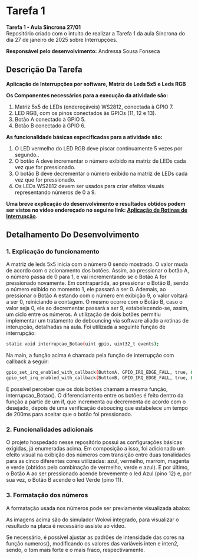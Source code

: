  # Tarefa 1 

__Tarefa 1 - Aula Síncrona 27/01__<br>
Repositório criado com o intuito de realizar a Tarefa 1 da aula Síncrona do dia 27 de janeiro de 2025 sobre Interrupções.

__Responsável pelo desenvolvimento:__
Andressa Sousa Fonseca

## Descrição Da Tarefa 
__Aplicação de Interrupções por software, Matriz de Leds 5x5 e Leds RGB__  <br>

__Os Componentes necessários para a execução da atividade são:__
1) Matriz 5x5 de LEDs (endereçáveis) WS2812, conectada à GPIO 7.
2) LED RGB, com os pinos conectados às GPIOs (11, 12 e 13).
3) Botão A conectado à GPIO 5.
4) Botão B conectado à GPIO 6.

__As funcionalidade básicas especificadas para a atividade são:__
1) O LED vermelho do LED RGB deve piscar continuamente 5 vezes por segundo..
2) O botão A deve incrementar o número exibido na matriz de LEDs cada vez que for pressionado.
3) O botão B deve decrementar o número exibido na matriz de LEDs cada vez que for pressionado.
4) Os LEDs WS2812 devem ser usados para criar efeitos visuais representando números de 0 a 9.


__Uma breve explicação do desenvolvimento e resultados obtidos podem ser vistos no vídeo endereçado no seguine link: [Aplicação de Rotinas de Interrupção]().__

## Detalhamento Do Desenvolvimento

### 1. Explicação do funcionamento

A matriz de leds 5x5 inicia com o número 0 sendo mostrado. O valor muda de acordo com o acionamento dos botões. Assim, ao pressionar o botão A, o número passa de 0 para 1, e vai incrementando se o Botão A for pressionado novamente. Em contrapartida, ao pressionar o Botão B, sendo o número exibido no momento 1, ele passará a ser 0. Ademais, ao pressionar o Botão A estando com o número em exibição 9, o valor voltará a ser 0, reiniciando a contagem. O mesmo ocorre com o Botão B, caso o valor seja 0, ele ao decrementar passará a ser 9, estabelecendo-se, assim, um ciclo entre os números. 
A utilização de dois botões permitiu implementar um tratamento de debouncing via software aliado a rotinas de interupção, detalhadas na aula. Foi utilizada a seguinte função de interrupção:
```bash
static void interrupcao_Botao(uint gpio, uint32_t events);
```
Na main, a função acima é chamada pela função de interrupção com callback a seguir:
```bash
gpio_set_irq_enabled_with_callback(ButtonA, GPIO_IRQ_EDGE_FALL, true, &interrupcao_Botao);
gpio_set_irq_enabled_with_callback(ButtonB, GPIO_IRQ_EDGE_FALL, true, &interrupcao_Botao);
```
É possível perceber que os dois botões chamam a mesma função, interrupcao_Botao(). O diferenciamento entre os botões é feito dentro da função a partie de um if, que incrementa ou decrementa de acordo com o desejado, depois de uma verificação deboucing que estabelece um tempo de 200ms para aceitar que o botão foi pressionado.

### 2. Funcionalidades adicionais
O projeto hospedado nesse repositório possui as configurações básicas exigidas, já enumeradas acima. Em composição a isso, foi adicionado um efeito visual na exibição dos números com transição entre duas tonalidades para as cinco diferentes cores utilizadas: azul, vermelho, marrom, magenta e verde (obtidos pela combinação de vermelho, verde e azul). E por último, o Botão A ao ser pressionado acende brevemente o led Azul (pino 12) e, por sua vez, o Botão B acende o led Verde (pino 11).

### 3. Formatação dos números
A formatação usada nos números pode ser previamente visualizada abaixo:

As imagens acima são do simulador Wokwi integrado, para visualizar o resultado na placa é necessário assiste ao vídeo.

Se necessário, é possível ajustar as padrões de intensidade das cores na função numeros(), modificando os valores das variáveis inten e inten2, sendo, o tom mais forte e o mais fraco, respectivamente.
